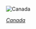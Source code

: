 
![Canada](https://www.gstatic.com/prettyearth/assets/full/5008.jpg)

*[Canada](https://www.google.com/maps/@43.073538,-79.064559,17z/data=!3m1!1e3)*
